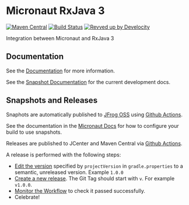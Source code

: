 # Micronaut RxJava 3

[![Maven Central](https://img.shields.io/maven-central/v/io.micronaut.rxjava3/micronaut-rxjava3.svg?label=Maven%20Central)](https://search.maven.org/search?q=g:%22io.micronaut.rxjava3%22%20AND%20a:%22micronaut-rxjava3%22)
[![Build Status](https://github.com/micronaut-projects/micronaut-rxjava3/workflows/Java%20CI/badge.svg)](https://github.com/micronaut-projects/micronaut-rxjava3/actions)
[![Revved up by Develocity](https://img.shields.io/badge/Revved%20up%20by-Develocity-06A0CE?logo=Gradle&labelColor=02303A)](https://ge.micronaut.io/scans)

Integration between Micronaut and RxJava 3 

## Documentation

See the [Documentation](https://micronaut-projects.github.io/micronaut-rxjava3/latest/guide/) for more information.

See the [Snapshot Documentation](https://micronaut-projects.github.io/micronaut-rxjava3/snapshot/guide/) for the current development docs.

## Snapshots and Releases

Snaphots are automatically published to [JFrog OSS](https://oss.jfrog.org/artifactory/oss-snapshot-local/) using [Github Actions](https://github.com/micronaut-projects/micronaut-rxjava3/actions).

See the documentation in the [Micronaut Docs](https://docs.micronaut.io/latest/guide/index.html#usingsnapshots) for how to configure your build to use snapshots.

Releases are published to JCenter and Maven Central via [Github Actions](https://github.com/micronaut-projects/micronaut-rxjava3/actions).

A release is performed with the following steps:

- [Edit the version](https://github.com/micronaut-projects/micronaut-rxjava3/edit/master/gradle.properties) specified by `projectVersion` in `gradle.properties` to a semantic, unreleased version. Example `1.0.0`
- [Create a new release](https://github.com/micronaut-projects/micronaut-rxjava3/releases/new). The Git Tag should start with `v`. For example `v1.0.0`.
- [Monitor the Workflow](https://github.com/micronaut-projects/micronaut-rxjava3/actions?query=workflow%3ARelease) to check it passed successfully.
- Celebrate!